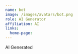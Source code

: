 ```yaml
---
name: bot
image: /images/avatars/bot.png
role: AI Generator
affiliation: AI
links:
  home-page: 
---
```


AI Generated